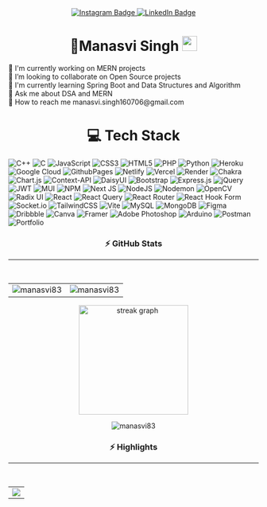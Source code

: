 <!-- <div align="center" >
  <img src="https://github.com/manasvi83/manasvi83/assets/103330308/ed7c244b-2654-48ec-92ad-2e4b1d9341af" width="150" align="center" alt="manasvi83" >
</div> 
<br> -->
<div id="badges" align="center">
  <a href="https://instagram.com/manasvi_98">
    <img src="https://img.shields.io/badge/Instagram-%23E4405F.svg?logo=Instagram&logoColor=white" alt="Instagram Badge"/>
  </a>
 
  <a href="https://linkedin.com/in/manasvi98">
    <img src="https://img.shields.io/badge/LinkedIn-%230077B5.svg?logo=linkedin&logoColor=white" alt="LinkedIn Badge"/>
  </a>
  <br>
  <img src="https://visitcount.itsvg.in/api?id=manasvi83&icon=7&color=0" alt=""/>
</div>

<h1 align="center">
  💫Manasvi Singh
  <img src="https://media.giphy.com/media/hvRJCLFzcasrR4ia7z/giphy.gif" alt="manasvi83" width="30px"/>
</h1>

<div>
🔭 I'm currently working on MERN projects<br>
🤝 I’m looking to collaborate on Open Source projects<br>
🌱 I'm currently learning Spring Boot and Data Structures and Algorithm<br>
💬 Ask me about DSA and MERN<br>
📧 How to reach me manasvi.singh160706@gmail.com<br>

<h1 align="center">
  💻 Tech Stack
</h1>

![C++](https://img.shields.io/badge/c++-%2300599C.svg?style=plastic&logo=c%2B%2B&logoColor=white) ![C](https://img.shields.io/badge/c-%2300599C.svg?style=plastic&logo=c&logoColor=white) ![JavaScript](https://img.shields.io/badge/javascript-%23323330.svg?style=plastic&logo=javascript&logoColor=%23F7DF1E) ![CSS3](https://img.shields.io/badge/css3-%231572B6.svg?style=plastic&logo=css3&logoColor=white) ![HTML5](https://img.shields.io/badge/html5-%23E34F26.svg?style=plastic&logo=html5&logoColor=white) ![PHP](https://img.shields.io/badge/php-%23777BB4.svg?style=plastic&logo=php&logoColor=white) ![Python](https://img.shields.io/badge/python-3670A0?style=plastic&logo=python&logoColor=ffdd54) ![Heroku](https://img.shields.io/badge/heroku-%23430098.svg?style=plastic&logo=heroku&logoColor=white) ![Google Cloud](https://img.shields.io/badge/GoogleCloud-%234285F4.svg?style=plastic&logo=google-cloud&logoColor=white) ![GithubPages](https://img.shields.io/badge/github%20pages-121013?style=plastic&logo=github&logoColor=white) ![Netlify](https://img.shields.io/badge/netlify-%23000000.svg?style=plastic&logo=netlify&logoColor=#00C7B7) ![Vercel](https://img.shields.io/badge/vercel-%23000000.svg?style=plastic&logo=vercel&logoColor=white) ![Render](https://img.shields.io/badge/Render-%46E3B7.svg?style=plastic&logo=render&logoColor=white) ![Chakra](https://img.shields.io/badge/chakra-%234ED1C5.svg?style=plastic&logo=chakraui&logoColor=white) ![Chart.js](https://img.shields.io/badge/chart.js-F5788D.svg?style=plastic&logo=chart.js&logoColor=white) ![Context-API](https://img.shields.io/badge/Context--Api-000000?style=plastic&logo=react) ![DaisyUI](https://img.shields.io/badge/daisyui-5A0EF8?style=plastic&logo=daisyui&logoColor=white) ![Bootstrap](https://img.shields.io/badge/bootstrap-%238511FA.svg?style=plastic&logo=bootstrap&logoColor=white) ![Express.js](https://img.shields.io/badge/express.js-%23404d59.svg?style=plastic&logo=express&logoColor=%2361DAFB) ![jQuery](https://img.shields.io/badge/jquery-%230769AD.svg?style=plastic&logo=jquery&logoColor=white) ![JWT](https://img.shields.io/badge/JWT-black?style=plastic&logo=JSON%20web%20tokens) ![MUI](https://img.shields.io/badge/MUI-%230081CB.svg?style=plastic&logo=mui&logoColor=white) ![NPM](https://img.shields.io/badge/NPM-%23CB3837.svg?style=plastic&logo=npm&logoColor=white) ![Next JS](https://img.shields.io/badge/Next-black?style=plastic&logo=next.js&logoColor=white) ![NodeJS](https://img.shields.io/badge/node.js-6DA55F?style=plastic&logo=node.js&logoColor=white) ![Nodemon](https://img.shields.io/badge/NODEMON-%23323330.svg?style=plastic&logo=nodemon&logoColor=%BBDEAD) ![OpenCV](https://img.shields.io/badge/opencv-%23white.svg?style=plastic&logo=opencv&logoColor=white) ![Radix UI](https://img.shields.io/badge/radix%20ui-161618.svg?style=plastic&logo=radix-ui&logoColor=white) ![React](https://img.shields.io/badge/react-%2320232a.svg?style=plastic&logo=react&logoColor=%2361DAFB) ![React Query](https://img.shields.io/badge/-React%20Query-FF4154?style=plastic&logo=react%20query&logoColor=white) ![React Router](https://img.shields.io/badge/React_Router-CA4245?style=plastic&logo=react-router&logoColor=white) ![React Hook Form](https://img.shields.io/badge/React%20Hook%20Form-%23EC5990.svg?style=plastic&logo=reacthookform&logoColor=white) ![Socket.io](https://img.shields.io/badge/Socket.io-black?style=plastic&logo=socket.io&badgeColor=010101) ![TailwindCSS](https://img.shields.io/badge/tailwindcss-%2338B2AC.svg?style=plastic&logo=tailwind-css&logoColor=white) ![Vite](https://img.shields.io/badge/vite-%23646CFF.svg?style=plastic&logo=vite&logoColor=white) ![MySQL](https://img.shields.io/badge/mysql-4479A1.svg?style=plastic&logo=mysql&logoColor=white) ![MongoDB](https://img.shields.io/badge/MongoDB-%234ea94b.svg?style=plastic&logo=mongodb&logoColor=white) ![Figma](https://img.shields.io/badge/figma-%23F24E1E.svg?style=plastic&logo=figma&logoColor=white) ![Dribbble](https://img.shields.io/badge/Dribbble-EA4C89?style=plastic&logo=dribbble&logoColor=white) ![Canva](https://img.shields.io/badge/Canva-%2300C4CC.svg?style=plastic&logo=Canva&logoColor=white) ![Framer](https://img.shields.io/badge/Framer-black?style=plastic&logo=framer&logoColor=blue) ![Adobe Photoshop](https://img.shields.io/badge/adobe%20photoshop-%2331A8FF.svg?style=plastic&logo=adobe%20photoshop&logoColor=white) ![Arduino](https://img.shields.io/badge/-Arduino-00979D?style=plastic&logo=Arduino&logoColor=white) ![Postman](https://img.shields.io/badge/Postman-FF6C37?style=plastic&logo=postman&logoColor=white) ![Portfolio](https://img.shields.io/badge/Portfolio-%23000000.svg?style=plastic&logo=firefox&logoColor=#FF7139)




<!-- # ⚡ GitHub Stats: -->
 <h3 align="center">
  ⚡ GitHub Stats
</h3>
<hr>
<div align="center">
  <table>
  <tr>
    <td><img src="https://github-readme-stats.vercel.app/api?username=manasvi83&theme=blue-green&hide_border=true&include_all_commits=true&count_private=false" alt="manasvi83" /></td>
    <td><img align="center" src="https://github-readme-stats.vercel.app/api/top-langs/?username=manasvi83&theme=blue-green&hide_border=true&include_all_commits=true&count_private=false&layout=compact" alt="manasvi83" /></td>
  </tr>
</table>
 </div> 

 <div align="center">
  <p>
    <img src="https://streak-stats.demolab.com?user=manasvi83&locale=en&mode=daily&theme=blue-green&hide_border=false&border_radius=5&order=3" height="220" alt="streak graph"  />
  </p>
 </div> 

 <div align="center">
  <p>
    <img src="https://github-readme-activity-graph.vercel.app/graph?username=manasvi83&theme=react-dark&hide_border=true" alt="manasvi83" />
  </p>
 </div> 
 
<!-- ## ⚡ Highlights -->
 <h3 align="center">
  ⚡ Highlights
</h3>
<hr>

<div align="center">
  <table>
  <tr>
    <td><img src="https://metrics.lecoq.io/manasvi83?template=classic&base.indepth=true&base.header=0&base.activity=0&base.community=0&base.repositories=0&base.metadata=0&leetcode=1&base=header%2C%20activity%2C%20community%2C%20repositories%2C%20metadata&base.indepth=true&base.hireable=false&base.skip=false&leetcode=false&leetcode.user=manasvi83&leetcode.sections=solved%2Cskills%2Crecent&leetcode.limit.skills=10&leetcode.limit.recent=2&config.timezone=Asia%2FCalcutta" /></td>
<!--     <td><img align="center" src="https://metrics.lecoq.io/manasvi83?template=classic&base.indepth=true&base.header=0&base.activity=0&base.community=0&base.repositories=0&base.metadata=0&achievements=1&base=header%2C%20activity%2C%20community%2C%20repositories%2C%20metadata&base.indepth=true&base.hireable=false&base.skip=false&achievements=false&achievements.threshold=C&achievements.secrets=true&achievements.display=compact&achievements.limit=0&config.timezone=Asia%2FCalcutta" alt="manasvi83" /></td> -->
  </tr>
</table>
</div> 

<!-- ![]() -->
